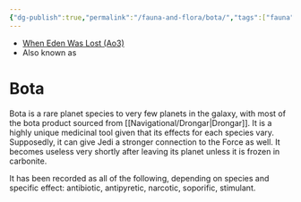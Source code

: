 ```yaml
---
{"dg-publish":true,"permalink":"/fauna-and-flora/bota/","tags":["fauna","unfinished"],"dgHomeLink":false}
---
```


- [When Eden Was Lost (Ao3)](https://archiveofourown.org/works/19334440/chapters/45992584)
- Also known as

# Bota

Bota is a rare planet species to very few planets in the galaxy, with most of the bota product sourced from [[Navigational/Drongar\|Drongar]]. It is a highly unique medicinal tool given that its effects for each species vary. Supposedly, it can give Jedi a stronger connection to the Force as well. It becomes useless very shortly after leaving its planet unless it is frozen in carbonite. 

It has been recorded as all of the following, depending on species and specific effect: antibiotic, antipyretic, narcotic, soporific, stimulant. 